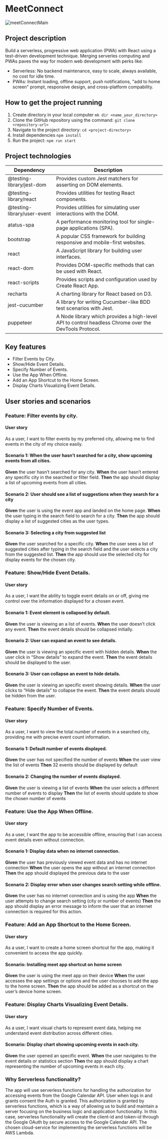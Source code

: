 # MeetConnect

![meetConnectMain](https://github.com/tompra/meet_connect/assets/143709419/97a8e361-bb66-4744-8832-a6ddc3381214)

## Project description

Build a serverless, progressive web application (PWA) with React using a test-driven development technique.
Merging serverles computing and PWAs paves the way for modern web development with perks like:

-   Serverless: No backend maintenance, easy to scale, always available, no cost for idle time.
-   PWAs: Instant loading, offline support, push notifications, "add to home screen" prompt, responsive design, and cross-platform compability.

## How to get the project running

1. Create directory in your local computer
   `mk dir <name_your_directory>`
2. Clone the GitHub repository using the command:
   `git clone <repository-url>`
3. Navigate to the project directory:
   `cd <project-directory>`
4. Install dependencies
   `npm install`
5. Run the project:
   `npm run start`

## Project technologies

| Dependency               | Description                                                                          |
|--------------------------|--------------------------------------------------------------------------------------|
| @testing-library/jest-dom| Provides custom Jest matchers for asserting on DOM elements.                         |
| @testing-library/react   | Provides utilities for testing React components.                                      |
| @testing-library/user-event | Provides utilities for simulating user interactions with the DOM.                   |
| atatus-spa               | A performance monitoring tool for single-page applications (SPA).                     |
| bootstrap                | A popular CSS framework for building responsive and mobile-first websites.            |
| react                    | A JavaScript library for building user interfaces.                                    |
| react-dom                | Provides DOM-specific methods that can be used with React.                            |
| react-scripts            | Provides scripts and configuration used by Create React App.                          |
| recharts                 | A charting library for React based on D3.                                             |
| jest-cucumber            | A library for writing Cucumber-like BDD test scenarios with Jest.                     |
| puppeteer                | A Node library which provides a high-level API to control headless Chrome over the DevTools Protocol. |

## Key features

-   Filter Events by City.
-   Show/Hide Event Details.
-   Specify Number of Events.
-   Use the App When Offline.
-   Add an App Shortcut to the Home Screen.
-   Display Charts Visualizing Event Details.

## User stories and scenarios

### Feature: Filter events by city.

#### User story

As a user, I want to filter events by my preferred city, allowing me to find events in the city of my choice easily.

#### Scenario 1: When the user hasn’t searched for a city, show upcoming events from all cities.

**Given** the user hasn’t searched for any city.
**When** the user hasn’t entered any specific city in the searched or filter field.
**Then** the app should display a list of upcoming events from all cities.

#### Scenario 2: User should see a list of suggestions when they search for a city

**Given** the user is using the event app and landed on the home page.
**When** the user typing in the search field to search for a city.
**Then** the app should display a list of suggested cities as the user types.

#### Scenario 3: Selecting a city from suggested list

**Given** the user searched for a specific city.
**When** the user sees a list of suggested cities after typing in the search field and the user selects a city from the suggested list.
**Then** the app should use the selected city for display events for the chosen city.

### Feature: Show/Hide Event Details.

#### User story

As a user, I want the ability to toggle event details on or off, giving me control over the information displayed for a chosen event.

#### Scenario 1: Event element is collapsed by default.

**Given** the user is viewing an a list of events.
**When** the user doesn’t click any event.
**Then** the event details should be collapsed initially.

#### Scenario 2: User can expand an event to see details.

**Given** the user is viewing an specific event with hidden details.
**When** the user click in “Show details” to expand the event.
**Then** the event details should be displayed to the user.

#### Scenario 3: User can collapse an event to hide details.

**Given** the user is viewing an specific event showing details.
**When** the user clicks to “Hide details” to collapse the event.
**Then** the event details should be hidden from the user.

### Feature: Specify Number of Events.

#### User story

As a user, I want to view the total number of events in a searched city, providing me with precise event count information.

#### Scenario 1: Default number of events displayed.

**Given** the user has not specified the number of events
**When** the user view the list of events
**Then** 32 events should be displayed by default

#### Scenario 2: Changing the number of events displayed.

**Given** the user is viewing a list of events
**When** the user selects a different number of events to display
**Then** the list of events should update to show the chosen number of events

### Feature: Use the App When Offline.

#### User story

As a user, I want the app to be accessible offline, ensuring that I can access event details even without connection.

#### Scenario 1: Display data when no internet connection.

**Given** the user has previously viewed event data and has no internet connection
**When** the user opens the app without an internet connection
**Then** the app should displayed the previous data to the user

#### Scenario 2: Display error when user changes search setting while offline.

**Given** the user has no internet connection and is using the app
**When** the user attempts to change search setting (city or number of events)
**Then** the app should display an error message to inform the user that an internet connection is required for this action.

### Feature: Add an App Shortcut to the Home Screen.

#### User story

As a user, I want to create a home screen shortcut for the app, making it convenient to access the app quickly.

#### Scenario: Installing meet app shortcut on home screen

**Given** the user is using the meet app on their device
**When** the user accesses the app settings or options and the user chooses to add the app to the home screen.
**Then** the app should be added as a shortcut on the user’s device home screen.

### Feature: Display Charts Visualizing Event Details.

#### User story

As a user, I want visual charts to represent event data, helping me understand event distribution across different cities.

#### Scenario: Display chart showing upcoming events in each city.

**Given** the user opened an specific event.
**When** the user navigates to the event details or statistics section
**Then** the app should display a chart representing the number of upcoming events in each city.


### Why Serverless functionality?

The app will use serverless functions for handling the authorization for accessing events from the Google Calendar API. User when logs in and grants consent the Auth is granted. This authorization is granted by serverless functions, which is a way of allowing us to build and maintain a server focusing on the business logic and application functionality. 
In this case, serverless functionality will create the client-id and token-id through the Google OAuth by secure access to the Google Calendar API. The chosen cloud-service for implementing the serverless functions will be AWS Lambda.
